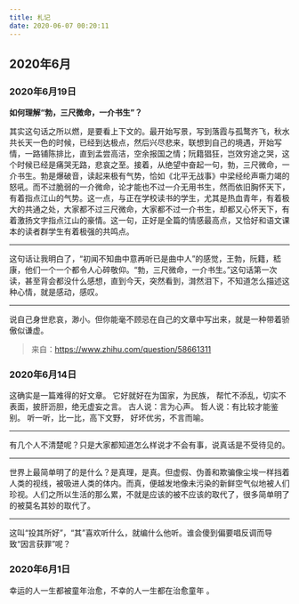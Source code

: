 ```yaml
---
title: 札记
date: 2020-06-07 00:20:11
---
```


## 2020年6月





### 2020年6月19日

**如何理解“勃，三尺微命，一介书生”？**

其实这句话之所以燃，是要看上下文的。最开始写景，写到落霞与孤鹜齐飞，秋水共长天一色的时候，已经到达极点，然后兴尽悲来，联想到自己的境遇，开始写情，一路铺陈排比，直到孟尝高洁，空余报国之情；阮籍猖狂，岂效穷途之哭，这个时候已经是痛哭无路，悲哀之至。接着，从绝望中奋起一句，勃，三尺微命，一介书生。勃是爆破音，读起来极有气势，恰如《北平无战事》中梁经纶声嘶力竭的怒吼。而不过脆弱的一介微命，论才能也不过一介无用书生，然而依旧胸怀天下，有着指点江山的气势。这一点，与正在学校读书的学生，尤其是热血青年，有着极大的共通之处，大家都不过三尺微命，大家都不过一介书生，却都又心怀天下，有着激扬文字指点江山的豪情。这一句，正好是全篇的情感最高点，又恰好和语文课本的读者群学生有着极强的共鸣点。

---

这句话让我明白了，“初闻不知曲中意再听已是曲中人”的感觉，王勃，阮籍，嵇康，他们一个一个都令人心碎敬仰。“勃，三尺微命，一介书生。”这句话第一次读，甚至背会都没什么感想，直到今天，突然看到，潸然泪下，不知道怎么描述这种心情，就是感动，感叹。

---

说自己身世悲哀，渺小。但你能毫不顾忌在自己的文章中写出来，就是一种带着骄傲似谦虚。

> 来自：https://www.zhihu.com/question/58661311

### 2020年6月14日
这确实是一篇难得的好文章。
它好就好在为国家，为民族，
帮忙不添乱，切实不表面，披肝沥胆，绝无虚妄之言。
古人说：言为心声。
哲人说：有比较才能鉴别。
听一听，比一比，高下文野，
好坏优劣，不言而喻。

___

有几个人不清楚呢？只是大家都知道怎么样说才不会有事，说真话是不受待见的。

***

世界上最简单明了的是什么？是真理，是真。但虚假、伪善和欺骗像尘埃一样挡着人类的视线，被吸进人类的体内。而真，便越发地像未污染的新鲜空气似地被人们珍视。人们之所以生活的那么累，不就是应该的被不应该的取代了，很多简单明了的被莫名其妙的取代了。

---

这叫“投其所好”，“其”喜欢听什么，就编什么他听。谁会傻到偏要唱反调而导致“因言获罪”呢？


### 2020年6月1日
幸运的人一生都被童年治愈，不幸的人一生都在治愈童年 。
